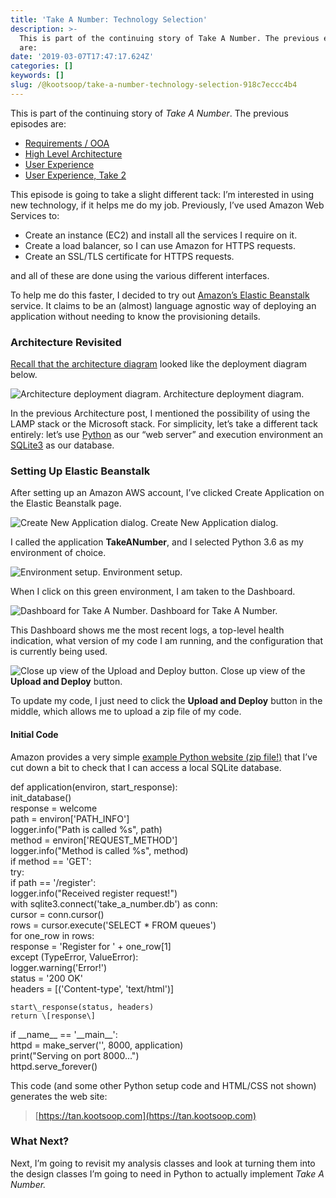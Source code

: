 ```yaml
---
title: 'Take A Number: Technology Selection'
description: >-
  This is part of the continuing story of Take A Number. The previous episodes
  are:
date: '2019-03-07T17:47:17.624Z'
categories: []
keywords: []
slug: /@kootsoop/take-a-number-technology-selection-918c7eccc4b4
---
```


This is part of the continuing story of _Take A Number_. The previous episodes are:

*   [Requirements / OOA](https://kootsoop.github.io/@kootsoop-take-a-number-requirements-ooa-bb2eb6f16e3c)
*   [High Level Architecture](https://kootsoop.github.io/@kootsoop-take-a-number-high-level-architecture-1c7db43a4d37)
*   [User Experience](https://kootsoop.github.io/@kootsoop-take-a-number-user-experience-30195b0e78f8)
*   [User Experience, Take 2](https://kootsoop.github.io/@kootsoop-take-a-number-user-experience-take-2-fe7bc70ca0b8)

This episode is going to take a slight different tack: I’m interested in using new technology, if it helps me do my job. Previously, I’ve used Amazon Web Services to:

*   Create an instance (EC2) and install all the services I require on it.
*   Create a load balancer, so I can use Amazon for HTTPS requests.
*   Create an SSL/TLS certificate for HTTPS requests.

and all of these are done using the various different interfaces.

To help me do this faster, I decided to try out [Amazon’s Elastic Beanstalk](https://aws.amazon.com/elasticbeanstalk) service. It claims to be an (almost) language agnostic way of deploying an application without needing to know the provisioning details.

### Architecture Revisited

[Recall that the architecture diagram](https://kootsoop.github.io/@kootsoop-take-a-number-high-level-architecture-1c7db43a4d37) looked like the deployment diagram below.

![Architecture deployment diagram.](https://kootsoop.github.io/images/1_*26gntiLwM5lcaFUG5TkwHA.png)
Architecture deployment diagram.

In the previous Architecture post, I mentioned the possibility of using the LAMP stack or the Microsoft stack. For simplicity, let’s take a different tack entirely: let’s use [Python](https://www.python.org/) as our “web server” and execution environment an [SQLite3](https://www.sqlite.org/index.html) as our database.

### Setting Up Elastic Beanstalk

After setting up an Amazon AWS account, I’ve clicked Create Application on the Elastic Beanstalk page.

![Create New Application dialog.](https://kootsoop.github.io/images/1_*hT2Z88my2YyO-sghCk0SGw.png)
Create New Application dialog.

I called the application **TakeANumber**, and I selected Python 3.6 as my environment of choice.

![Environment setup.](https://kootsoop.github.io/images/1_*iRJAhyV0c_wl_6kxAhs0xw.png)
Environment setup.

When I click on this green environment, I am taken to the Dashboard.

![Dashboard for Take A Number.](https://kootsoop.github.io/images/1_*m3XdLpes6r2pnSPUy6tk7Q.png)
Dashboard for Take A Number.

This Dashboard shows me the most recent logs, a top-level health indication, what version of my code I am running, and the configuration that is currently being used.

![Close up view of the **Upload and Deploy** button.](https://kootsoop.github.io/images/1_*bJfdS4VrayXHwzjnfXdS-w.png)
Close up view of the **Upload and Deploy** button.

To update my code, I just need to click the **Upload and Deploy** button in the middle, which allows me to upload a zip file of my code.

#### Initial Code

Amazon provides a very simple [example Python website (zip file!)](https://docs.aws.amazon.com/elasticbeanstalk/latest/dg/samples/python-v1.zip) that I’ve cut down a bit to check that I can access a local SQLite database.

def application(environ, start\_response):  
    init\_database()  
    response = welcome  
    path = environ\['PATH\_INFO'\]  
    logger.info("Path is called %s", path)  
    method = environ\['REQUEST\_METHOD'\]  
    logger.info("Method is called %s", method)  
    if method == 'GET':  
        try:  
            if path == '/register':  
                logger.info("Received register request!")  
                with sqlite3.connect('take\_a\_number.db') as conn:  
                    cursor = conn.cursor()  
                    rows = cursor.execute('SELECT \* FROM queues')  
                    for one\_row in rows:  
                        response = 'Register for ' + one\_row\[1\]  
        except (TypeError, ValueError):  
            logger.warning('Error!')  
    status = '200 OK'  
    headers = \[('Content-type', 'text/html')\]  
  
    start\_response(status, headers)  
    return \[response\]

if \_\_name\_\_ == '\_\_main\_\_':  
    httpd = make\_server('', 8000, application)  
    print("Serving on port 8000...")  
    httpd.serve\_forever()

This code (and some other Python setup code and HTML/CSS not shown) generates the web site:

> [https://tan.kootsoop.com](https://tan.kootsoop.com)

### What Next?

Next, I’m going to revisit my analysis classes and look at turning them into the design classes I’m going to need in Python to actually implement _Take A Number._

